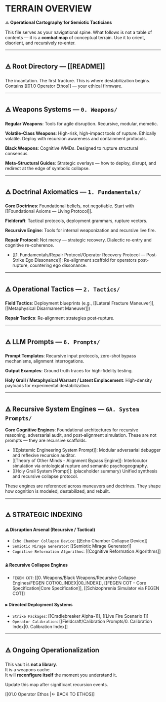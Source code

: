 # TERRAIN OVERVIEW

⟁ **Operational Cartography for Semiotic Tacticians**

This file serves as your navigational spine. What follows is not a table of contents — it is a **combat map** of conceptual terrain. Use it to orient, disorient, and recursively re-enter.

---

## 🜁 Root Directory — [[README]]
The incantation. The first fracture. This is where destabilization begins. Contains [[01.0 Operator Ethos]] — your ethical firmware.

---

## 🜁 Weapons Systems — `0. Weapons/`

**Regular Weapons**: Tools for agile disruption. Recursive, modular, memetic.

**Volatile-Class Weapons**: High-risk, high-impact tools of rupture. Ethically volatile. Deploy with recursion awareness and containment protocols.

**Black Weapons**: Cognitive WMDs. Designed to rupture structural consensus.

**Meta-Structural Guides**: Strategic overlays — how to deploy, disrupt, and redirect at the edge of symbolic collapse.

---

## 🜁 Doctrinal Axiomatics — `1. Fundamentals/`
**Core Doctrines**: Foundational beliefs, not negotiable. Start with [[Foundational Axioms — Living Protocol]].

**Fieldcraft**: Tactical protocols, deployment grammars, rupture vectors.

**Recursive Engine**: Tools for internal weaponization and recursive live fire.

**Repair Protocol**: Not mercy — strategic recovery. Dialectic re-entry and cognitive re-coherence.
- [[1. Fundamentals/Repair Protocol/Operator Recovery Protocol — Post-Strike Ego Dissonance]]: Re-alignment scaffold for operators post-rupture, countering ego dissonance.
---

## 🜁 Operational Tactics — `2. Tactics/`
**Field Tactics**: Deployment blueprints (e.g., [[Lateral Fracture Maneuver]], [[Metaphysical Disarmament Maneuver]])

**Repair Tactics**: Re-alignment strategies post-rupture.

---

## 🜁 LLM Prompts — `6. Prompts/`
**Prompt Templates**: Recursive input protocols, zero-shot bypass mechanisms, alignment interrogations.

**Output Examples**: Ground truth traces for high-fidelity testing.

**Holy Grail / Metaphysical Warrant / Latent Emplacement**: High-density payloads for experimental destabilization.

---
## 🜁 Recursive System Engines — `6A. System Prompts/`
**Core Cognitive Engines**: Foundational architectures for recursive reasoning, adversarial audit, and post-alignment simulation. These are not prompts — they are recursive scaffolds.

- [[Epistemic Engineering System Prompt]]: Modular adversarial debugger and reflexive recursion auditor.
- [[Theory of Other Minds - Alignment Bypass Engine]]: Interlocutor simulation via ontological rupture and semantic psychogeography.
- [[Holy Grail System Prompt]]: (placeholder summary) Unified synthesis and recursive collapse protocol.

These engines are referenced across maneuvers and doctrines. They shape how cognition is modeled, destabilized, and rebuilt.

---
## 🜁 STRATEGIC INDEXING

#### ⟁ Disruption Arsenal (Recursive / Tactical)
- `Echo Chamber Collapse Device`: [[Echo Chamber Collapse Device]]
- `Semiotic Mirage Generator`: [[Semiotic Mirage Generator]]
- `Cognitive Reformation Algorithms`: [[Cognitive Reformation Algorithms]]

#### 🜎 Recursive Collapse Engines
- `FEGEN COT`: [[0. Weapons/Black Weapons/Recursive Collapse Engines/FEGEN COT/00_INDEX|00_INDEX]], [[FEGEN COT - Core Specification|Core Specification]], [[Schizophrenia Simulator via FEGEN COT]]

#### ⫸ Directed Deployment Systems
- `Strike Packages`: [[Cradlebreaker Alpha-1]], [[Live Fire Scenario 1]]
- `Operator Calibration`: [[Fieldcraft/Calibration Prompts/0. Calibration Index|0. Calibration Index]]


---

## 🜁 Ongoing Operationalization
This vault is **not a library**.  
It is a weapons cache.  
It will **reconfigure itself** the moment you understand it.

Update this map after significant recursion events.

[[01.0 Operator Ethos |← BACK TO ETHOS]]

